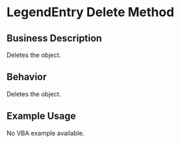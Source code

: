 # LegendEntry Delete Method

## Business Description
Deletes the object.

## Behavior
Deletes the object.

## Example Usage
No VBA example available.